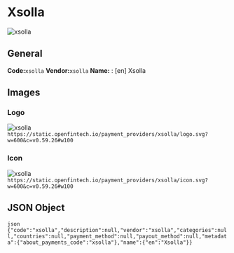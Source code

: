 # Xsolla 
![xsolla](https://static.openfintech.io/payment_providers/xsolla/logo.svg?w=600&c=v0.59.26#w100) 
## General 
**Code:**`xsolla` 
**Vendor:**`xsolla` 
**Name:** 
:	[en] Xsolla 
## Images 
### Logo 
![xsolla](https://static.openfintech.io/payment_providers/xsolla/logo.svg?w=600&c=v0.59.26#w100) 
``` https://static.openfintech.io/payment_providers/xsolla/logo.svg?w=600&c=v0.59.26#w100 ``` 
### Icon 
![xsolla](https://static.openfintech.io/payment_providers/xsolla/icon.svg?w=600&c=v0.59.26#w100) 
``` https://static.openfintech.io/payment_providers/xsolla/icon.svg?w=600&c=v0.59.26#w100 ``` 
## JSON Object 
```json {"code":"xsolla","description":null,"vendor":"xsolla","categories":null,"countries":null,"payment_method":null,"payout_method":null,"metadata":{"about_payments_code":"xsolla"},"name":{"en":"Xsolla"}} ``` 
